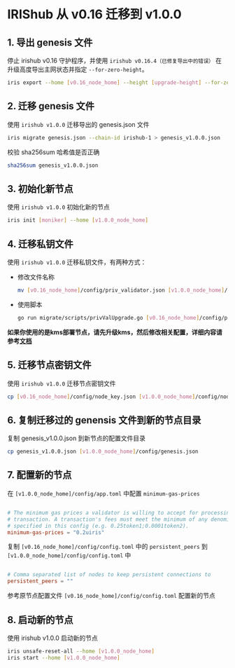 # IRIShub 从 v0.16 迁移到 v1.0.0

## 1. 导出 genesis 文件

停止 irishub v0.16 守护程序，并使用 `irishub v0.16.4（已修复导出中的错误）` 在升级高度导出主网状态并指定 `--for-zero-height`。

```bash
iris export --home [v0.16_node_home] --height [upgrade-height] --for-zero-height
```

## 2. 迁移 genesis 文件

使用 `irishub v1.0.0` 迁移导出的 genesis.json 文件

```bash
iris migrate genesis.json --chain-id irishub-1 > genesis_v1.0.0.json
```

校验 sha256sum 哈希值是否正确

```bash
sha256sum genesis_v1.0.0.json
```

## 3. 初始化新节点

使用 `irishub v1.0.0` 初始化新的节点

```bash
iris init [moniker] --home [v1.0.0_node_home]
```

## 4. 迁移私钥文件

使用 `irishub v1.0.0` 迁移私钥文件，有两种方式：

- 修改文件名称

    ```bash
    mv [v0.16_node_home]/config/priv_validator.json [v1.0.0_node_home]/config/priv_validator_key.json
    ```

- 使用脚本

    ```bash
    go run migrate/scripts/privValUpgrade.go [v0.16_node_home]/config/priv_validator.json [v1.0.0_node_home]/config/priv_validator_key.json [v1.0.0_node_home]/data/priv_validator_state.json
    ```

**如果你使用的是kms部署节点，请先升级kms，然后修改相关配置，详细内容请参考[文档](../tools/kms.md)**

## 5. 迁移节点密钥文件

使用 `irishub v1.0.0` 迁移节点密钥文件

```bash
cp [v0.16_node_home]/config/node_key.json [v1.0.0_node_home]/config/node_key.json
```

## 6. 复制迁移过的 genensis 文件到新的节点目录

复制 genesis_v1.0.0.json 到新节点的配置文件目录

```bash
cp genesis_v1.0.0.json [v1.0.0_node_home]/config/genesis.json
```

## 7. 配置新的节点

在 `[v1.0.0_node_home]/config/app.toml` 中配置 `minimum-gas-prices`

```toml

# The minimum gas prices a validator is willing to accept for processing a
# transaction. A transaction's fees must meet the minimum of any denomination
# specified in this config (e.g. 0.25token1;0.0001token2).
minimum-gas-prices = "0.2uiris"

```

复制 `[v0.16_node_home]/config/config.toml` 中的 `persistent_peers` 到 `[v1.0.0_node_home]/config/config.toml` 中

```toml

# Comma separated list of nodes to keep persistent connections to
persistent_peers = ""

```

参考原节点配置文件 `[v0.16_node_home]/config/config.toml` 配置新的节点

## 8. 启动新的节点

使用 irishub v1.0.0 启动新的节点

```bash
iris unsafe-reset-all --home [v1.0.0_node_home]
iris start --home [v1.0.0_node_home]
```
